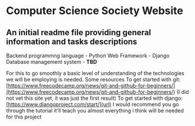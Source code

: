 # Computer Science Society Website
## An initial readme file providing general information and tasks descriptions

Backend programmng language - Python
Web Framework - Django
Database management system - **TBD**

For this to go smoothly a basic level of understanding of the technologies we will be employing is needed.
Some resources
To get started with git: [https://www.freecodecamp.org/news/git-and-github-for-beginners/](https://www.freecodecamp.org/news/git-and-github-for-beginners/) (I did not vet this site yet, it was just the first result)
To get started with django: [https://www.djangoproject.com/start/](url) I would recommend you go through the tutorial it'll teach you almost everything i think will be needed for this project
